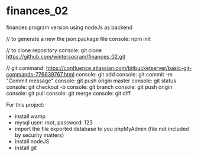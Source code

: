 # finances_02
finances program version using nodeJs as backend

// to generate a new the json.package file
console: npm init

// to clone repository
console: git clone https://github.com/wintersocram/finances_02.git

// git command: https://confluence.atlassian.com/bitbucketserver/basic-git-commands-776639767.html
console: git add <filename>
console: git commit -m "Commit message"
console: git push origin master
console: git status
console: git checkout -b <branchname>
console: git branch
console: git push origin <branchname>
console: git pull
console: git merge <branchname>
console: git diff

For this project:
* install wamp
* mysql user: root, password: 123
* import the file exported database to you phpMyAdmin (file not included by security matters)
* install nodeJS
* install git